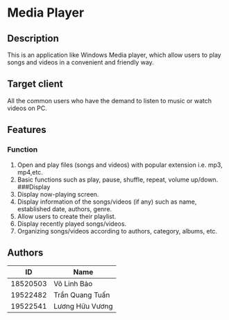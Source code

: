 # Media Player
## Description
This is an application like Windows Media player, which allow users to play songs and videos in a convenient and friendly way.
## Target client
All the common users who have the demand to listen to music or watch videos on PC.
## Features

### Function
1. Open and play files (songs and videos) with popular extension i.e. mp3, mp4,etc.
2. Basic functions such as play, pause, shuffle, repeat, volume up/down.
###Display
3. Display now-playing screen.
4. Display information of the songs/videos (if any) such as name, established date, authors, genre.
5. Allow users to create their playlist.
6. Display recently played songs/videos.
7. Organizing songs/videos according to authors, category, albums, etc.

## Authors

| ID          | Name        |
| ----------- | ----------- |
| 18520503      | Võ Linh Bảo     |
| 19522482      | Trần Quang Tuấn |
| 19522541      | Lương Hữu Vương |